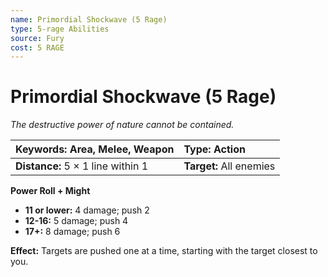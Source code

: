 ```yaml
---
name: Primordial Shockwave (5 Rage)
type: 5-rage Abilities
source: Fury
cost: 5 RAGE
---
```


# Primordial Shockwave (5 Rage)

*The destructive power of nature cannot be contained.*

| **Keywords:** Area, Melee, Weapon | **Type:** Action        |
| :-------------------------------- | :---------------------- |
| **Distance:** 5 × 1 line within 1 | **Target:** All enemies |

**Power Roll + Might**

- **11 or lower:** 4 damage; push 2
- **12-16:** 5 damage; push 4
- **17+:** 8 damage; push 6

**Effect:** Targets are pushed one at a time, starting with the target closest to you.
